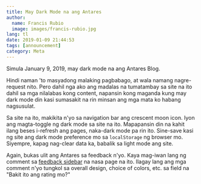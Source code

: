 ```yaml
---
title: May Dark Mode na ang Antares
author:
  name: Francis Rubio
  image: images/francis-rubio.jpg
lang: tl
date: 2019-01-09 21:44:53
tags: [announcement]
category: Meta
---
```


Simula January 9, 2019, may dark mode na ang Antares Blog. 

<!--more-->

Hindi naman 'to masyadong malaking pagbabago, at wala namang nagre-request nito. Pero dahil nga ako ang madalas na tumatambay sa site na ito dahil sa mga nilalabas kong content, napansin kong maganda kung may dark mode din kasi sumasakit na rin minsan ang mga mata ko habang nagsusulat.

Sa site na ito, makikita n'yo sa navigation bar ang crescent moon icon. Iyon ang magta-toggle ng dark mode sa site na ito. Mapapansin din na kahit ilang beses i-refresh ang pages, naka-dark mode pa rin ito. Sine-save kasi ng site ang dark mode preference mo sa `localStorage` ng browser mo. Siyempre, kapag nag-clear data ka, babalik sa light mode ang site.

Again, bukas ulit ang Antares sa feedback n'yo. Kaya mag-iwan lang ng comment sa [feedback sidebar](#feedback-sidebar-title) na nasa page na ito. Ilagay lang ang mga comment n'yo tungkol sa overall design, choice of colors, etc. sa field na "Bakit ito ang rating mo?"
